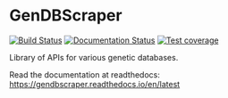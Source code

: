 # GenDBScraper
[![Build Status](https://travis-ci.org/pflu-sbw25/GenDBScraper.svg?branch=master)](https://travis-ci.org/pflu-sbw25/GenDBScraper)
[![Documentation Status](https://readthedocs.org/projects/gendbscraper/badge/?version=latest)](https://gendbscraper.readthedocs.io/en/latest/?badge=latest)
[![Test coverage](http://codecov.io/github/pflu-sbw25/GenDBScraper/coverage.svg?branch=master)](http://codecov.io/github/pflu-sbw25/GenDBScraper)

Library of APIs for various genetic databases.

Read the documentation at readthedocs: https://gendbscraper.readthedocs.io/en/latest
